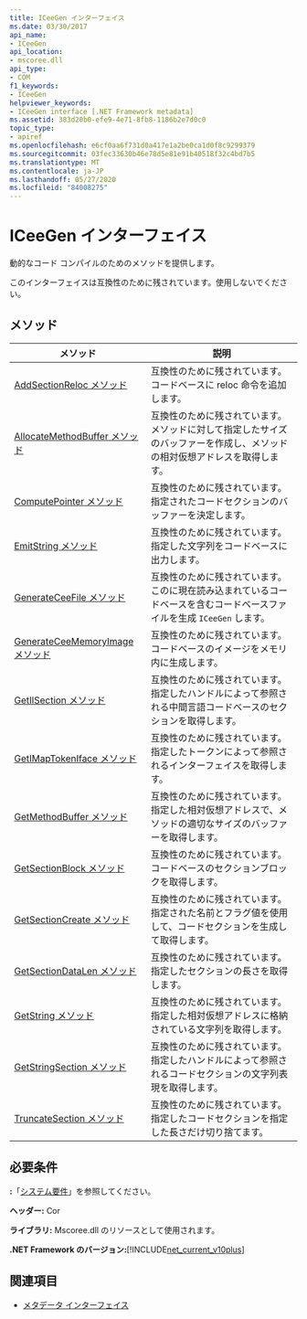 ```yaml
---
title: ICeeGen インターフェイス
ms.date: 03/30/2017
api_name:
- ICeeGen
api_location:
- mscoree.dll
api_type:
- COM
f1_keywords:
- ICeeGen
helpviewer_keywords:
- ICeeGen interface [.NET Framework metadata]
ms.assetid: 383d20b0-efe9-4e71-8fb8-1186b2e7d0c0
topic_type:
- apiref
ms.openlocfilehash: e6cf0aa6f731d0a417e1a2be0ca1d0f8c9299379
ms.sourcegitcommit: 03fec33630b46e78d5e81e91b40518f32c4bd7b5
ms.translationtype: MT
ms.contentlocale: ja-JP
ms.lasthandoff: 05/27/2020
ms.locfileid: "84008275"
---
```

# <a name="iceegen-interface"></a>ICeeGen インターフェイス
動的なコード コンパイルのためのメソッドを提供します。  
  
 このインターフェイスは互換性のために残されています。使用しないでください。  
  
## <a name="methods"></a>メソッド  
  
|メソッド|説明|  
|------------|-----------------|  
|[AddSectionReloc メソッド](iceegen-addsectionreloc-method.md)|互換性のために残されています。 コードベースに reloc 命令を追加します。|  
|[AllocateMethodBuffer メソッド](iceegen-allocatemethodbuffer-method.md)|互換性のために残されています。 メソッドに対して指定したサイズのバッファーを作成し、メソッドの相対仮想アドレスを取得します。|  
|[ComputePointer メソッド](iceegen-computepointer-method.md)|互換性のために残されています。 指定されたコードセクションのバッファーを決定します。|  
|[EmitString メソッド](iceegen-emitstring-method.md)|互換性のために残されています。 指定した文字列をコードベースに出力します。|  
|[GenerateCeeFile メソッド](iceegen-generateceefile-method.md)|互換性のために残されています。 このに現在読み込まれているコードベースを含むコードベースファイルを生成 `ICeeGen` します。|  
|[GenerateCeeMemoryImage メソッド](iceegen-generateceememoryimage-method.md)|互換性のために残されています。 コードベースのイメージをメモリ内に生成します。|  
|[GetIlSection メソッド](iceegen-getilsection-method.md)|互換性のために残されています。 指定したハンドルによって参照される中間言語コードベースのセクションを取得します。|  
|[GetIMapTokenIface メソッド](iceegen-getimaptokeniface-method.md)|互換性のために残されています。 指定したトークンによって参照されるインターフェイスを取得します。|  
|[GetMethodBuffer メソッド](iceegen-getmethodbuffer-method.md)|互換性のために残されています。 指定した相対仮想アドレスで、メソッドの適切なサイズのバッファーを取得します。|  
|[GetSectionBlock メソッド](iceegen-getsectionblock-method.md)|互換性のために残されています。 コードベースのセクションブロックを取得します。|  
|[GetSectionCreate メソッド](iceegen-getsectioncreate-method.md)|互換性のために残されています。 指定された名前とフラグ値を使用して、コードセクションを生成して取得します。|  
|[GetSectionDataLen メソッド](iceegen-getsectiondatalen-method.md)|互換性のために残されています。 指定したセクションの長さを取得します。|  
|[GetString メソッド](iceegen-getstring-method.md)|互換性のために残されています。 指定した相対仮想アドレスに格納されている文字列を取得します。|  
|[GetStringSection メソッド](iceegen-getstringsection-method.md)|互換性のために残されています。 指定したハンドルによって参照されるコードセクションの文字列表現を取得します。|  
|[TruncateSection メソッド](iceegen-truncatesection-method.md)|互換性のために残されています。 指定したコードセクションを指定した長さだけ切り捨てます。|  
  
## <a name="requirements"></a>必要条件  
 **:**「[システム要件](../../get-started/system-requirements.md)」を参照してください。  
  
 **ヘッダー:** Cor  
  
 **ライブラリ:** Mscoree.dll のリソースとして使用されます。  
  
 **.NET Framework のバージョン:**[!INCLUDE[net_current_v10plus](../../../../includes/net-current-v10plus-md.md)]  
  
## <a name="see-also"></a>関連項目

- [メタデータ インターフェイス](metadata-interfaces.md)
